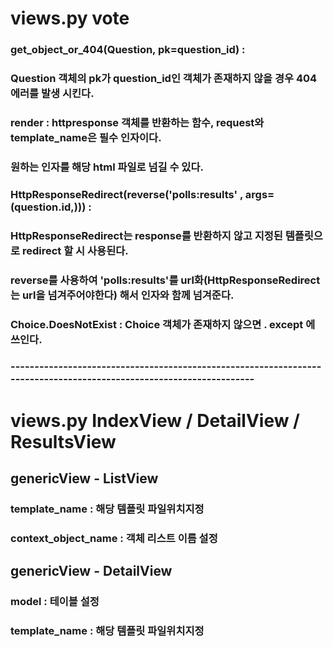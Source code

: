 # views.py vote 

### get_object_or_404(Question, pk=question_id) :
###           Question 객체의 pk가 question_id인 객체가 존재하지 않을 경우 404 에러를 발생 시킨다.
### render : httpresponse 객체를 반환하는 함수, request와 template_name은 필수 인자이다.
###            원하는 인자를 해당 html 파일로 넘길 수 있다.
### HttpResponseRedirect(reverse('polls:results' , args=(question.id,))) :
###           HttpResponseRedirect는 response를 반환하지 않고 지정된 템플릿으로 redirect 할 시 사용된다.
###           reverse를 사용하여 'polls:results'를 url화(HttpResponseRedirect는 url을 넘겨주어야한다) 해서 인자와 함께 넘겨준다. 
### Choice.DoesNotExist : Choice 객체가 존재하지 않으면 . except 에 쓰인다.

### --------------------------------------------------------------------------------------------------------------------

# views.py IndexView / DetailView / ResultsView

## genericView - ListView
### template_name : 해당 템플릿 파일위치지정
### context_object_name : 객체 리스트 이름 설정

## genericView - DetailView
### model : 테이블 설정
### template_name : 해당 템플릿 파일위치지정